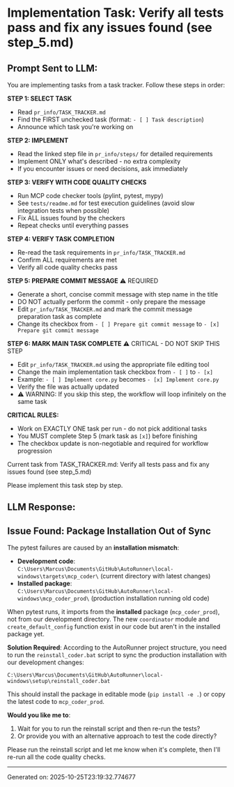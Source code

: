 # Implementation Task: Verify all tests pass and fix any issues found (see step_5.md)

## Prompt Sent to LLM:
You are implementing tasks from a task tracker. Follow these steps in order:

**STEP 1: SELECT TASK**
- Read `pr_info/TASK_TRACKER.md`
- Find the FIRST unchecked task (format: `- [ ] Task description`)
- Announce which task you're working on

**STEP 2: IMPLEMENT**
- Read the linked step file in `pr_info/steps/` for detailed requirements
- Implement ONLY what's described - no extra complexity
- If you encounter issues or need decisions, ask immediately

**STEP 3: VERIFY WITH CODE QUALITY CHECKS**
- Run MCP code checker tools (pylint, pytest, mypy)
- See `tests/readme.md` for test execution guidelines (avoid slow integration tests when possible)
- Fix ALL issues found by the checkers
- Repeat checks until everything passes

**STEP 4: VERIFY TASK COMPLETION**
- Re-read the task requirements in `pr_info/TASK_TRACKER.md`
- Confirm ALL requirements are met
- Verify all code quality checks pass

**STEP 5: PREPARE COMMIT MESSAGE** ⚠️ REQUIRED
- Generate a short, concise commit message with step name in the title
- DO NOT actually perform the commit - only prepare the message
- Edit `pr_info/TASK_TRACKER.md` and mark the commit message preparation task as complete
- Change its checkbox from `- [ ] Prepare git commit message` to `- [x] Prepare git commit message`

**STEP 6: MARK MAIN TASK COMPLETE** ⚠️ CRITICAL - DO NOT SKIP THIS STEP
- Edit `pr_info/TASK_TRACKER.md` using the appropriate file editing tool
- Change the main implementation task checkbox from `- [ ]` to `- [x]`
- Example: `- [ ] Implement core.py` becomes `- [x] Implement core.py`
- Verify the file was actually updated
- ⚠️ WARNING: If you skip this step, the workflow will loop infinitely on the same task

**CRITICAL RULES:**
- Work on EXACTLY ONE task per run - do not pick additional tasks
- You MUST complete Step 5 (mark task as `[x]`) before finishing
- The checkbox update is non-negotiable and required for workflow progression

Current task from TASK_TRACKER.md: Verify all tests pass and fix any issues found (see step_5.md)

Please implement this task step by step.

## LLM Response:
## Issue Found: Package Installation Out of Sync

The pytest failures are caused by an **installation mismatch**:

- **Development code**: `C:\Users\Marcus\Documents\GitHub\AutoRunner\local-windows\targets\mcp_coder\` (current directory with latest changes)
- **Installed package**: `C:\Users\Marcus\Documents\GitHub\AutoRunner\local-windows\mcp_coder_prod\` (production installation running old code)

When pytest runs, it imports from the **installed** package (`mcp_coder_prod`), not from our development directory. The new `coordinator` module and `create_default_config` function exist in our code but aren't in the installed package yet.

**Solution Required**:
According to the AutoRunner project structure, you need to run the `reinstall_coder.bat` script to sync the production installation with our development changes:

```
C:\Users\Marcus\Documents\GitHub\AutoRunner\local-windows\setup\reinstall_coder.bat
```

This should install the package in editable mode (`pip install -e .`) or copy the latest code to `mcp_coder_prod`.

**Would you like me to**:
1. Wait for you to run the reinstall script and then re-run the tests?
2. Or provide you with an alternative approach to test the code directly?

Please run the reinstall script and let me know when it's complete, then I'll re-run all the code quality checks.

---
Generated on: 2025-10-25T23:19:32.774677